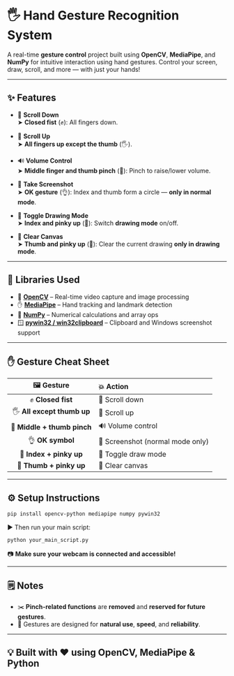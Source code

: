 

# 🖐️ Hand Gesture Recognition System

A real-time **gesture control** project built using **OpenCV**, **MediaPipe**, and **NumPy** for intuitive interaction using hand gestures. Control your screen, draw, scroll, and more — with just your hands!

---

## ✨ Features

- 🔽 **Scroll Down**  
  ➤ **Closed fist** (✊): All fingers down.

- 🔼 **Scroll Up**  
  ➤ **All fingers up except the thumb** (🖐️).

- 🔊 **Volume Control**  
  ➤ **Middle finger and thumb pinch** (🤏): Pinch to raise/lower volume.

- 📸 **Take Screenshot**  
  ➤ **OK gesture** (👌): Index and thumb form a circle — **only in normal mode**.

- 🎨 **Toggle Drawing Mode**  
  ➤ **Index and pinky up** (🤘): Switch **drawing mode** on/off.

- 🧹 **Clear Canvas**  
  ➤ **Thumb and pinky up** (🤙): Clear the current drawing **only in drawing mode**.

---

## 🧰 Libraries Used

- 🔷 **[OpenCV](https://opencv.org/)** – Real-time video capture and image processing  
- ✋ **[MediaPipe](https://mediapipe.dev/)** – Hand tracking and landmark detection  
- 📐 **[NumPy](https://numpy.org/)** – Numerical calculations and array ops  
- 🪟 **[pywin32 / win32clipboard](https://pypi.org/project/pywin32/)** – Clipboard and Windows screenshot support



---

## ✋ Gesture Cheat Sheet

| 🖼️ Gesture | 💥 Action |
|:----------:|:----------|
| ✊ **Closed fist** | 🔽 Scroll down |
| 🖐️ **All except thumb up** | 🔼 Scroll up |
| 🤏 **Middle + thumb pinch** | 🔊 Volume control |
| 👌 **OK symbol** | 📸 Screenshot (normal mode only) |
| 🤘 **Index + pinky up** | 🎨 Toggle draw mode |
| 🤙 **Thumb + pinky up** | 🧹 Clear canvas |

---

## ⚙️ Setup Instructions

```bash
pip install opencv-python mediapipe numpy pywin32
```

▶️ Then run your main script:

```bash
python your_main_script.py
```

📷 **Make sure your webcam is connected and accessible!**

---

## 🗒️ Notes

- ✂️ **Pinch-related functions** are **removed** and **reserved for future gestures**.
- 🧠 Gestures are designed for **natural use**, **speed**, and **reliability**.

---

## 💡 Built with ❤️ using OpenCV, MediaPipe & Python

